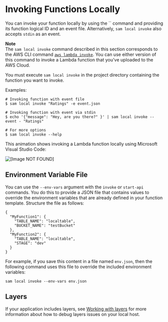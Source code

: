 # Invoking Functions Locally<a name="serverless-sam-cli-using-invoke"></a>

You can invoke your function locally by using the `` command and providing its function logical ID and an event file\. Alternatively, `sam local invoke` also accepts `stdin` as an event\.

**Note**  
The `sam local invoke` command described in this section corresponds to the AWS CLI command [ `aws lambda invoke`](https://docs.aws.amazon.com/lambda/latest/dg/API_Invoke.html)\. You can use either version of this command to invoke a Lambda function that you've uploaded to the AWS Cloud\.

You must execute `sam local invoke` in the project directory containing the function you want to invoke\.

Examples:

```
# Invoking function with event file
$ sam local invoke "Ratings" -e event.json

# Invoking function with event via stdin
$ echo '{"message": "Hey, are you there?" }' | sam local invoke --event - "Ratings"

# For more options
$ sam local invoke --help
```

This animation shows invoking a Lambda function locally using Microsoft Visual Studio Code:

![\[Image NOT FOUND\]](http://docs.aws.amazon.com/serverless-application-model/latest/developerguide/images/sam-invoke.gif)

## Environment Variable File<a name="serverless-sam-cli-using-invoke-environment-file"></a>

You can use the `--env-vars` argument with the `invoke` or `start-api` commands\. You do this to provide a JSON file that contains values to override the environment variables that are already defined in your function template\. Structure the file as follows:

```
{
  "MyFunction1": {
    "TABLE_NAME": "localtable",
    "BUCKET_NAME": "testBucket"
  },
  "MyFunction2": {
    "TABLE_NAME": "localtable",
    "STAGE": "dev"
  }
}
```

For example, if you save this content in a file named `env.json`, then the following command uses this file to override the included environment variables:

```
sam local invoke --env-vars env.json
```

## Layers<a name="serverless-sam-cli-using-invoke-layers"></a>

If your application includes layers, see [Working with layers](serverless-sam-cli-layers.md) for more information about how to debug layers issues on your local host\.
